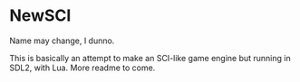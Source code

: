 # NewSCI

Name may change, I dunno.

This is basically an attempt to make an SCI-like game engine but running in SDL2, with Lua. More readme to come.
